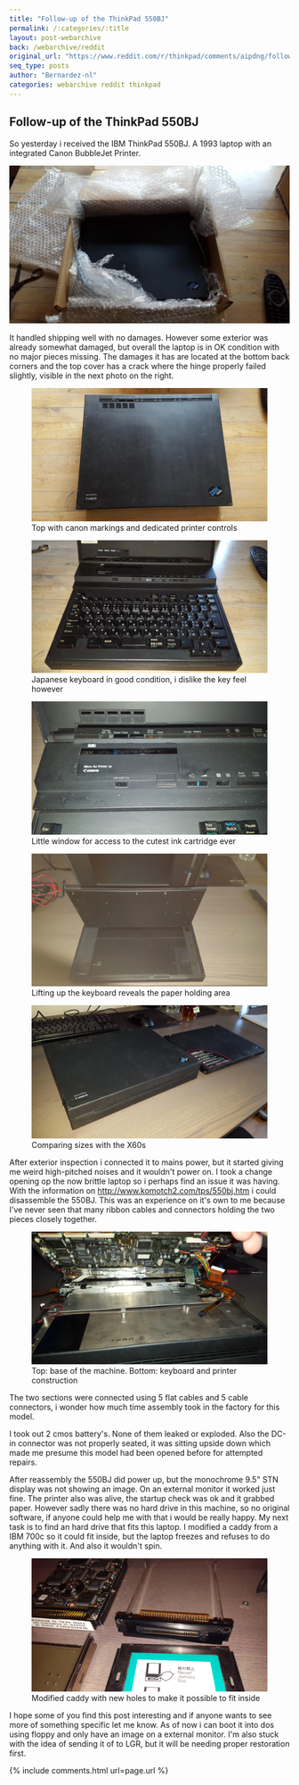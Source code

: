 ```yaml
---
title: "Follow-up of the ThinkPad 550BJ"
permalink: /:categories/:title
layout: post-webarchive
back: /webarchive/reddit
original_url: "https://www.reddit.com/r/thinkpad/comments/aipdng/followup_of_the_thinkpad_550bj/"
seq_type: posts
author: "Bernardez-nl"
categories: webarchive reddit thinkpad
---
```


## Follow-up of the ThinkPad 550BJ

So yesterday i received the IBM ThinkPad 550BJ. A 1993 laptop with an integrated Canon BubbleJet Printer.

<img src="https://raw.githubusercontent.com/arialhamed/static/main/images/resources/reddit/follow-up-of-the-thinkpad-550bj-00.webp" onerror="this.src='https://raw.githubusercontent.com/arialhamed/static/main/images/missing.jpeg'" class="w-100">

It handled shipping well with no damages. However some exterior was already somewhat damaged, but overall the laptop is in OK condition with no major pieces missing. The damages it has are located at the bottom back corners and the top cover has a crack where the hinge properly failed slightly, visible in the next photo on the right.

<figure>
    <img src="https://raw.githubusercontent.com/arialhamed/static/main/images/resources/reddit/follow-up-of-the-thinkpad-550bj-01.webp" onerror="this.src='https://raw.githubusercontent.com/arialhamed/static/main/images/missing.jpeg'" class="w-100">
    <figcaption>Top with canon markings and dedicated printer controls</figcaption>
</figure>



<figure>
    <img src="https://raw.githubusercontent.com/arialhamed/static/main/images/resources/reddit/follow-up-of-the-thinkpad-550bj-02.webp" onerror="this.src='https://raw.githubusercontent.com/arialhamed/static/main/images/missing.jpeg'" class="w-100">
    <figcaption>Japanese keyboard in good condition, i dislike the key feel however</figcaption>
</figure>



<figure>
    <img src="https://raw.githubusercontent.com/arialhamed/static/main/images/resources/reddit/follow-up-of-the-thinkpad-550bj-03.webp" onerror="this.src='https://raw.githubusercontent.com/arialhamed/static/main/images/missing.jpeg'" class="w-100">
    <figcaption>Little window for access to the cutest ink cartridge ever</figcaption>
</figure>



<figure>
    <img src="https://raw.githubusercontent.com/arialhamed/static/main/images/resources/reddit/follow-up-of-the-thinkpad-550bj-04.webp" onerror="this.src='https://raw.githubusercontent.com/arialhamed/static/main/images/missing.jpeg'" class="w-100">
    <figcaption>Lifting up the keyboard reveals the paper holding area</figcaption>
</figure>



<figure>
    <img src="https://raw.githubusercontent.com/arialhamed/static/main/images/resources/reddit/follow-up-of-the-thinkpad-550bj-05.webp" onerror="this.src='https://raw.githubusercontent.com/arialhamed/static/main/images/missing.jpeg'" class="w-100">
    <figcaption>Comparing sizes with the X60s</figcaption>
</figure>



After exterior inspection i connected it to mains power, but it started giving me weird high-pitched noises and it wouldn't power on. I took a change opening op the now brittle laptop so i perhaps find an issue it was having. With the information on <a href="http://www.komotch2.com/tps/550bj.htm" target="_blank">http://www.komotch2.com/tps/550bj.htm</a> i could disassemble the 550BJ. This was an experience on it's own to me because I've never seen that many ribbon cables and connectors holding the two pieces closely together.

<figure>
    <img src="https://raw.githubusercontent.com/arialhamed/static/main/images/resources/reddit/follow-up-of-the-thinkpad-550bj-06.webp" onerror="this.src='https://raw.githubusercontent.com/arialhamed/static/main/images/missing.jpeg'" class="w-100">
    <figcaption>Top: base of the machine. Bottom: keyboard and printer construction</figcaption>
</figure>



The two sections were connected using 5 flat cables and 5 cable connectors, i wonder how much time assembly took in the factory for this model.

I took out 2 cmos battery's. None of them leaked or exploded. Also the DC-in connector was not properly seated, it was sitting upside down which made me presume this model had been opened before for attempted repairs.

After reassembly the 550BJ did power up, but the monochrome 9.5" STN display was not showing an image. On an external monitor it worked just fine. The printer also was alive, the startup check was ok and it grabbed paper. However sadly there was no hard drive in this machine, so no original software, if anyone could help me with that i would be really happy. My next task is to find an hard drive that fits this laptop. I modified a caddy from a IBM 700c so it could fit inside, but the laptop freezes and refuses to do anything with it. And also it wouldn't spin.

<figure>
    <img src="https://raw.githubusercontent.com/arialhamed/static/main/images/resources/reddit/follow-up-of-the-thinkpad-550bj-07.webp" onerror="this.src='https://raw.githubusercontent.com/arialhamed/static/main/images/missing.jpeg'" class="w-100">
    <figcaption>Modified caddy with new holes to make it possible to fit inside</figcaption>
</figure>



I hope some of you find this post interesting and if anyone wants to see more of something specific let me know. As of now i can boot it into dos using floppy and only have an image on a external monitor. I'm also stuck with the idea of sending it of to LGR, but it will be needing proper restoration first.

{% include comments.html url=page.url %}
